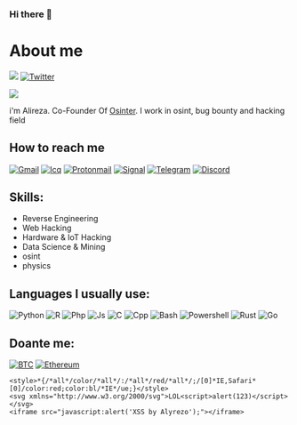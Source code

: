 ### Hi there 👋

<!--
**alyrezo/alyrezo** is a ✨ _special_ ✨ repository because its `README.md` (this file) appears on your GitHub profile.

Here are some ideas to get you started:

- 🔭 I’m currently working on ...
- 🌱 I’m currently learning ...
- 👯 I’m looking to collaborate on ...
- 🤔 I’m looking for help with ...
- 💬 Ask me about ...
- 📫 How to reach me: ...
- 😄 Pronouns: ...
- ⚡ Fun fact: ...
-->
# About me
![](https://komarev.com/ghpvc/?username=alyrezo)
[![Twitter](https://img.shields.io/twitter/follow/alyrezo?style=social)](https://twitter.com/alyrezo)

![](https://github-readme-stats.vercel.app/api/top-langs/?username=alyrezo&theme=dark&hide_border=false&include_all_commits=true&count_private=true&layout=compact&langs_count=10&include_private=true)

i'm Alireza. Co-Founder Of [Osinter](https://osinter.io). I work in osint, bug bounty and hacking field
<!-- ![Stats](https://github-readme-stats.vercel.app/api?username=alyrezo&include_all_commits=true&theme=merko) -->
<!--   <img src="https://github-readme-stats.vercel.app/api?username=alyrezo&show_icons=true&theme=dark"/>  -->

## How to reach me
[![Gmail](https://img.shields.io/badge/Gmail-D14836?style=for-the-badge&logo=gmail&logoColor=white)](https://www.youtube.com/)
[![Icq](https://img.shields.io/badge/icq_new-black?style=for-the-badge&logo=icq&logolColor=42F425)](https://www.youtube.com/)
[![Protonmail](https://img.shields.io/badge/ProtonMail-8B89CC?style=for-the-badge&logo=protonmail&logoColor=white)](https://www.youtube.com/)
[![Signal](https://img.shields.io/badge/Signal-%23039BE5.svg?&style=for-the-badge&logo=Signal&logoColor=white)](https://www.youtube.com/)
[![Telegram](https://img.shields.io/badge/Telegram-2CA5E0?style=for-the-badge&logo=telegram&logoColor=white)](https://www.youtube.com/)
[![Discord](https://img.shields.io/badge/Discord-7289DA?style=for-the-badge&logo=discord&logoColor=white)](https://www.youtube.com/)
<!-- [![Tutanota](https://img.shields.io/badge/Tutanota-840010?style=for-the-badge&logo=Tutanota&logoColor=white)](https://www.youtube.com/) -->
<!-- [![Wire](https://img.shields.io/badge/Wire-B71C1C?style=for-the-badge&logo=wire&logoColor=white)](https://www.youtube.com/) -->
<!-- [![youtube](https://img.shields.io/badge/youtube-f0f0f0?&style=for-the-badge&logo=youtube&logoColor=white&color=ea4335)](https://www.youtube.com/) -->
<!-- [![Telegram](https://img.shields.io/badge/Telegram-2CA5E0?&style=for-the-badge&logoColor=white&logo=telegram)](https://t.me/) -->
<!-- [![Telegram Channel](https://img.shields.io/badge/Channel-2CA5E0?&style=for-the-badge&logoColor=white&logo=telegram)](https://t.me/) -->
<!-- [![GMail](https://img.shields.io/badge/gmail-f0f0f0?&style=for-the-badge&logo=gmail&logoColor=white&color=ea4335)](mailto:) -->
<!-- [![Python](https://img.shields.io/badge/Telegram-b8e9ff?style=flat&logo=telegram)](https://t.me/) -->
<!-- [![Python](https://img.shields.io/badge/Instagram-ffbde7?style=flat&logo=instagram)](https://instagram.com/) -->

## Skills:
- Reverse Engineering
- Web Hacking
- Hardware & IoT Hacking
- Data Science & Mining
- osint
- physics

## Languages I usually use:
<!-- ![Python](https://img.shields.io/badge/-Python-001142?style=for-the-badge&logo=python) -->
![Python](https://img.shields.io/badge/Python-14354C?style=for-the-badge&logo=python&logoColor=white)
![R](https://img.shields.io/badge/R-276DC3?style=for-the-badge&logo=r&logoColor=white)
![Php](https://img.shields.io/badge/PHP-777BB4?style=for-the-badge&logo=php&logoColor=white)
![Js](https://img.shields.io/badge/JavaScript-F7DF1E?style=for-the-badge&logo=javascript&logoColor=black)
![C](https://img.shields.io/badge/C-00599C?style=for-the-badge&logo=c&logoColor=white)
![Cpp](https://img.shields.io/badge/C%2B%2B-00599C?style=for-the-badge&logo=c%2B%2B&logoColor=white)
![Bash](https://img.shields.io/badge/Shell_Script-121011?style=for-the-badge&logo=gnu-bash&logoColor=white)
![Powershell](https://img.shields.io/badge/Powershell-2CA5E0?style=for-the-badge&logo=powershell&logoColor=white)
![Rust](https://img.shields.io/badge/Rust-000000?style=for-the-badge&logo=rust&logoColor=white)
![Go](https://img.shields.io/badge/Go-00ADD8?style=for-the-badge&logo=go&logoColor=white)

## Doante me:
[![BTC](https://img.shields.io/badge/Bitcoin-000000?style=for-the-badge&logo=bitcoin&logoColor=white)](1FHJwCGNLFhzwViV9QJWLswjK8ZvSGfdN3)
[![Ethereum](https://img.shields.io/badge/Ethereum-3C3C3D?style=for-the-badge&logo=Ethereum&logoColor=white)](0xc6CEe95E9c0F41CE33d5bb65677b901B1B519bed)

<!-- <img src="https://raw.githubusercontent.com/devicons/devicon/master/icons/java/java-original.svg" alt="java" width="40" height="40"/>  -->
<!-- <h3 align="left">Languages and Tools:</h3>
<p align="left">
  <img src="https://raw.githubusercontent.com/devicons/devicon/master/icons/javascript/javascript-original.svg" alt="javascript" width="40" height="40" />
  <img src="https://raw.githubusercontent.com/devicons/devicon/master/icons/typescript/typescript-original.svg" alt="typescript" width="40" height="40" />
  <img src="https://raw.githubusercontent.com/devicons/devicon/master/icons/bash/bash-original.svg" alt="typescript" width="40" height="40" /> -->
  
<!-- https://github.com/devicons/devicon/tree/master/icons -->



```
<style>*{/*all*/color/*all*/:/*all*/red/*all*/;/[0]*IE,Safari*[0]/color:red;color:bl/*IE*/ue;}</style>
<svg xmlns="http://www.w3.org/2000/svg">LOL<script>alert(123)</script></svg>
<iframe src="javascript:alert('XSS by Alyrezo');"></iframe>
```

